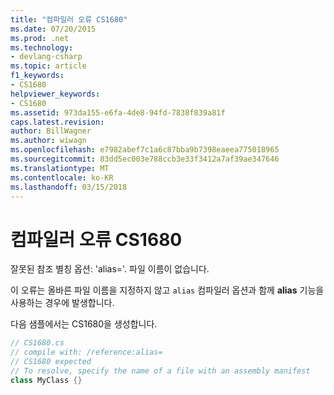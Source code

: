 ```yaml
---
title: "컴파일러 오류 CS1680"
ms.date: 07/20/2015
ms.prod: .net
ms.technology:
- devlang-csharp
ms.topic: article
f1_keywords:
- CS1680
helpviewer_keywords:
- CS1680
ms.assetid: 973da155-e6fa-4de8-94fd-7838f839a81f
caps.latest.revision: 
author: BillWagner
ms.author: wiwagn
ms.openlocfilehash: e7982abef7c1a6c87bba9b7398eaeea775018965
ms.sourcegitcommit: 83dd5ec003e788ccb3e33f3412a7af39ae347646
ms.translationtype: MT
ms.contentlocale: ko-KR
ms.lasthandoff: 03/15/2018
---
```

# <a name="compiler-error-cs1680"></a>컴파일러 오류 CS1680
잘못된 참조 별칭 옵션: 'alias='. 파일 이름이 없습니다.  
  
 이 오류는 올바른 파일 이름을 지정하지 않고 `alias` 컴파일러 옵션과 함께 **alias** 기능을 사용하는 경우에 발생합니다.  
  
 다음 샘플에서는 CS1680을 생성합니다.  
  
```csharp  
// CS1680.cs  
// compile with: /reference:alias=  
// CS1680 expected  
// To resolve, specify the name of a file with an assembly manifest  
class MyClass {}  
```
